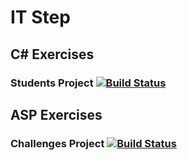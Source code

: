 # IT Step 
## C# Exercises
### Students Project [![Build Status](https://travis-ci.org/wildalmighty/ITStepEx.svg?branch=master)](https://travis-ci.org/wildalmighty/ITStepEx)
## ASP Exercises
### Challenges Project [![Build Status](https://travis-ci.org/wildalmighty/ITStepEx.svg?branch=master)](https://travis-ci.org/wildalmighty/ITStepEx)
